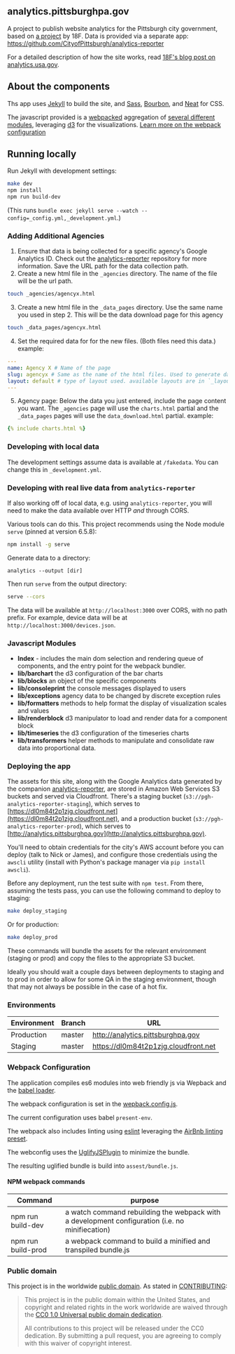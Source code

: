 ## analytics.pittsburghpa.gov

A project to publish website analytics for the Pittsburgh city government, based on [a project](https://github.com/18F/analytics.usa.gov) by 18F. Data is provided via a separate app: https://github.com/CityofPittsburgh/analytics-reporter

For a detailed description of how the site works, read [18F's blog post on analytics.usa.gov](https://18f.gsa.gov/2015/03/19/how-we-built-analytics-usa-gov/).

## About the components
Ths app uses [Jekyll](https://jekyllrb.com) to build the site, and [Sass](https://sass-lang.com/), [Bourbon](http://bourbon.io), and [Neat](https://neat.bourbon.io) for CSS.

The javascript provided is a [webpacked](https://webpack.js.org/) aggregation of [several different modules](#javascript-modules), leveraging [d3](https://d3js.org/) for the visualizations. [Learn more on the webpack configuration](#webpack-configuration)

## Running locally
Run Jekyll with development settings:

```bash
make dev
npm install
npm run build-dev
```

(This runs `bundle exec jekyll serve --watch --config=_config.yml,_development.yml`.)

### Adding Additional Agencies

1. Ensure that data is being collected for a specific agency's Google Analytics ID. Check out the [analytics-reporter](https://github.com/CityOfPittsburgh/analytics-reporter) repository for more information. Save the URL path for the data collection path.
2. Create a new html file in the `_agencies` directory. The name of the file will be the url path.
  ```bash
  touch _agencies/agencyx.html
  ```
3. Create a new html file in the `_data_pages` directory. Use the same name you used in step 2. This will be the data download page for this agency

  ```bash
  touch _data_pages/agencyx.html
  ```
4. Set the required data for for the new files. (Both files need this data.) example:

  ```yaml
  ---
  name: Agency X # Name of the page
  slug: agencyx # Same as the name of the html files. Used to generate data page links.
  layout: default # type of layout used. available layouts are in `_layouts`
  ---
  ```
5. Agency page: Below the data you just entered, include the page content you want. The `_agencies` page will use the `charts.html` partial and the `_data_pages` pages will use the `data_download.html` partial. example:

```yaml
{% include charts.html %}
```

### Developing with local data

The development settings assume data is available at `/fakedata`. You can change this in `_development.yml`.


### Developing with real live data from `analytics-reporter`

If also working off of local data, e.g. using `analytics-reporter`, you will need to make the data available over HTTP _and_ through CORS.

Various tools can do this. This project recommends using the Node module `serve` (pinned at version 6.5.8):

```bash
npm install -g serve
```

Generate data to a directory:

```
analytics --output [dir]
```

Then run `serve` from the output directory:

```bash
serve --cors
```

The data will be available at `http://localhost:3000` over CORS, with no path prefix. For example, device data will be at `http://localhost:3000/devices.json`.

### Javascript Modules
* **Index** - includes the main dom selection and rendering queue of components, and the entry point for the webpack bundler.
* **lib/barchart** the d3 configuration of the bar charts
* **lib/blocks** an object of the specific components
* **lib/consoleprint** the console messages displayed to users
* **lib/exceptions** agency data to be changed by discrete exception rules
* **lib/formatters** methods to help format the display of visualization scales and values
* **lib/renderblock** d3 manipulator to load and render data for a component block
* **lib/timeseries** the d3 configuration of the timeseries charts
* **lib/transformers** helper methods to manipulate and consolidate raw data into proportional data.

### Deploying the app

The assets for this site, along with the Google Analytics data generated by the companion [analytics-reporter](https://github.com/CityofPittsburgh/analytics-reporter), are stored in Amazon Web Services S3 buckets and served via Cloudfront. There's a staging bucket (`s3://pgh-analytics-reporter-staging`), which serves to [https://dl0m84t2p1zjg.cloudfront.net](https://dl0m84t2p1zjg.cloudfront.net), and a production bucket (`s3://pgh-analytics-reporter-prod`), which serves to [http://analytics.pittsburghpa.gov](http://analytics.pittsburghpa.gov).

You'll need to obtain credentials for the city's AWS account before you can deploy (talk to Nick or James), and configure those credentials using the `awscli` utility (install with Python's package manager via `pip install awscli`). 

Before any deployment, run the test suite with `npm test`. From there, assuming the tests pass, you can use the following command to deploy to staging:

```bash
make deploy_staging
```

Or for production: 

```bash
make deploy_prod
```

These commands will bundle the assets for the relevant environment (staging or prod) and copy the files to the appropriate S3 bucket.

Ideally you should wait a couple days between deployments to staging and to prod in order to allow for some QA in the staging environment, though that may not always be possible in the case of a hot fix.


### Environments

| Environment | Branch | URL |
|-------------| ------ | --- |
| Production | master | http://analytics.pittsburghpa.gov |
| Staging | master | https://dl0m84t2p1zjg.cloudfront.net |

### Webpack Configuration
The application compiles es6 modules into web friendly js via Wepback and the [babel loader](https://webpack.js.org/loaders/babel-loader/).

The webpack configuration is set in the [wepback.config.js](./webpack.config.js).

The current configuration uses babel `present-env`.

The webpack also includes linting using [eslint](https://eslint.org/) leveraging the [AirBnb linting preset](https://www.npmjs.com/package/eslint-config-airbnb).

The webconfig uses the [UglifyJSPlugin](https://webpack.js.org/plugins/uglifyjs-webpack-plugin/) to minimize the bundle.

The resulting uglified bundle is build into `assest/bundle.js`.

#### NPM webpack commands
| Command | purpose |
|-------------| ------ |
| npm run build-dev | a watch command rebuilding the webpack with a development configuration (i.e. no minifiecation) |
| npm run build-prod | a webpack command to build a minified and transpiled bundle.js |

### Public domain

This project is in the worldwide [public domain](LICENSE.md). As stated in [CONTRIBUTING](CONTRIBUTING.md):

> This project is in the public domain within the United States, and copyright and related rights in the work worldwide are waived through the [CC0 1.0 Universal public domain dedication](https://creativecommons.org/publicdomain/zero/1.0/).
>
> All contributions to this project will be released under the CC0 dedication. By submitting a pull request, you are agreeing to comply with this waiver of copyright interest.
